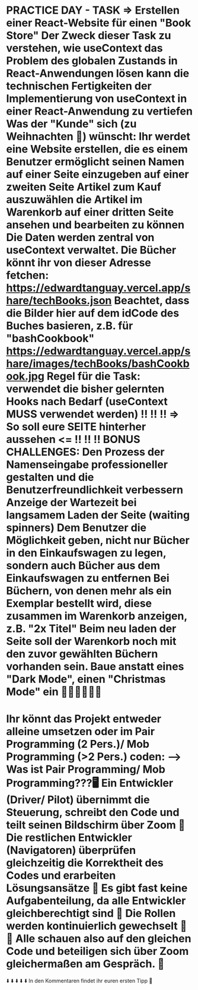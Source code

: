 PRACTICE DAY - TASK
=> Erstellen einer React-Website für einen "Book Store"
Der Zweck dieser Task
zu verstehen, wie useContext das Problem des globalen Zustands in React-Anwendungen lösen kann
die technischen Fertigkeiten der Implementierung von useContext in einer React-Anwendung zu vertiefen
Was der "Kunde" sich (zu Weihnachten :christmas_tree:) wünscht:
Ihr werdet eine Website erstellen, die es einem Benutzer ermöglicht
seinen Namen auf einer Seite einzugeben
auf einer zweiten Seite Artikel zum Kauf auszuwählen
die Artikel im Warenkorb auf einer dritten Seite ansehen und bearbeiten zu können
Die Daten werden zentral von useContext verwaltet.
Die Bücher könnt ihr von dieser Adresse fetchen:
https://edwardtanguay.vercel.app/share/techBooks.json
Beachtet, dass die Bilder hier auf dem idCode des Buches basieren, z.B. für "bashCookbook"
https://edwardtanguay.vercel.app/share/images/techBooks/bashCookbook.jpg
Regel für die Task:
verwendet die bisher gelernten Hooks nach Bedarf (useContext MUSS verwendet werden)
:bangbang: :bangbang: :bangbang: => So soll eure SEITE hinterher aussehen <= :bangbang: :bangbang: :bangbang:
BONUS CHALLENGES:
Den Prozess der Namenseingabe professioneller gestalten und die Benutzerfreundlichkeit verbessern
Anzeige der Wartezeit bei langsamem Laden der Seite (waiting spinners)
Dem Benutzer die Möglichkeit geben, nicht nur Bücher in den Einkaufswagen zu legen, sondern auch Bücher aus dem Einkaufswagen zu entfernen
Bei Büchern, von denen mehr als ein Exemplar bestellt wird, diese zusammen im Warenkorb anzeigen, z.B. "2x Titel"
Beim neu laden der Seite soll der Warenkorb noch mit den zuvor gewählten Büchern vorhanden sein.
Baue anstatt eines "Dark Mode", einen "Christmas Mode" ein :santa::christmas_tree::mrs_claus::christmas_tree::mx_claus:
===============================================================
Ihr könnt das Projekt entweder alleine umsetzen oder im Pair Programming (2 Pers.)/ Mob Programming (>2 Pers.) coden:
--> Was ist Pair Programming/ Mob Programming???:desktop_computer:
Ein Entwickler (Driver/ Pilot) übernimmt die Steuerung, schreibt den Code und teilt seinen Bildschirm über Zoom :clap:
Die restlichen Entwickler (Navigatoren) überprüfen gleichzeitig die Korrektheit des Codes und erarbeiten Lösungsansätze :eyes:
Es gibt fast keine Aufgabenteilung, da alle Entwickler gleichberechtigt sind :busts_in_silhouette:
Die Rollen werden kontinuierlich gewechselt :arrows_counterclockwise:
:handshake: Alle schauen also auf den gleichen Code und beteiligen sich über Zoom gleichermaßen am Gespräch. :speech_balloon:
===============================================================
:arrow_down:              :arrow_down:               :arrow_down:             :arrow_down:               :arrow_down:
In den Kommentaren findet ihr euren ersten Tipp :clown_face: